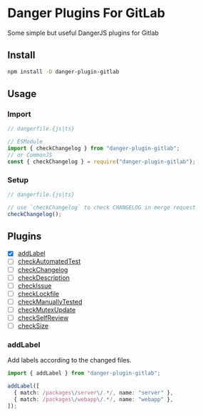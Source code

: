 # Danger Plugins For GitLab

Some simple but useful DangerJS plugins for Gitlab

## Install

```bash
npm install -D danger-plugin-gitlab
```

## Usage

### Import

```javascript
// dangerfile.{js|ts}

// ESModule
import { checkChangelog } from "danger-plugin-gitlab";
// or CommonJS
const { checkChangelog } = require("danger-plugin-gitlab");
```

### Setup

```javascript
// dangerfile.{js|ts}

// use `checkChangelog` to check CHANGELOG in merge request
checkChangelog();
```

## Plugins

- [x] [addLabel](./src/libs/addLabel/index.md)
- [ ] [checkAutomatedTest](./src/libs/checkAutomatedTest/index.md)
- [ ] [checkChangelog](./src/libs/checkChangelog/index.md)
- [ ] [checkDescription](./src/libs/checkDescription/index.md)
- [ ] [checkIssue](./src/libs/checkIssue/index.md)
- [ ] [checkLockfile](./src/libs/checkLockfile/index.md)
- [ ] [checkManuallyTested](./src/libs/checkManuallyTested/index.md)
- [ ] [checkMutexUpdate](./src/libs/checkMutexUpdate/index.md)
- [ ] [checkSelfReview](./src/libs/checkSelfReview/index.md)
- [ ] [checkSize](./src/libs/checkSize/index.md)

### addLabel

Add labels according to the changed files.

```typescript
import { addLabel } from "danger-plugin-gitlab";

addLabel([
  { match: /packages\/server\/.*/, name: "server" },
  { match: /packages\/webapp\/.*/, name: "webapp" },
]);
```
